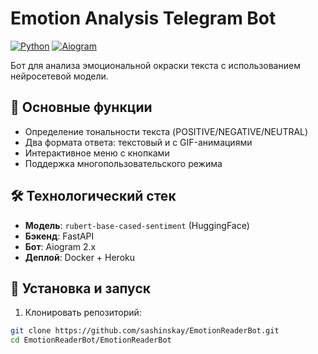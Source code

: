 # Emotion Analysis Telegram Bot

[![Python](https://img.shields.io/badge/Python-3.9+-blue.svg)](https://python.org)
[![Aiogram](https://img.shields.io/badge/Aiogram-3.x-green.svg)](https://docs.aiogram.dev/)

Бот для анализа эмоциональной окраски текста с использованием нейросетевой модели.

## 📌 Основные функции
- Определение тональности текста (POSITIVE/NEGATIVE/NEUTRAL)
- Два формата ответа: текстовый и с GIF-анимациями
- Интерактивное меню с кнопками
- Поддержка многопользовательского режима

## 🛠 Технологический стек
- **Модель**: `rubert-base-cased-sentiment` (HuggingFace)
- **Бэкенд**: FastAPI
- **Бот**: Aiogram 2.x
- **Деплой**: Docker + Heroku

## 🚀 Установка и запуск

1. Клонировать репозиторий:
```bash
git clone https://github.com/sashinskay/EmotionReaderBot.git
cd EmotionReaderBot/EmotionReaderBot
